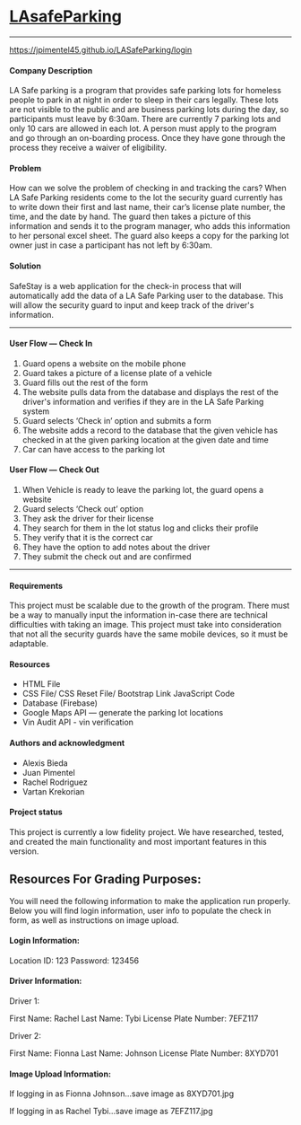 # [LAsafeParking](https://jpimentel45.github.io/LASafeParking/login)


--------------------------------------------------

https://jpimentel45.github.io/LASafeParking/login


#### Company Description
LA Safe parking is a program that provides safe parking lots for homeless people to park in at night in order to sleep in their cars legally. These lots are not visible to the public and are business parking lots during the day, so participants must leave by 6:30am. There are currently 7 parking lots and only 10 cars are allowed in each lot. A person must apply to the program and go through an on-boarding process. Once they have gone through the process they receive a waiver of eligibility.

#### Problem
How can we solve the problem of checking in and tracking the cars? When LA Safe Parking residents come to the lot the security guard currently has to write down their first and last name, their car’s license plate number, the time, and the date by hand. The guard then takes a picture of this information and sends it to the program manager, who adds this information to her personal excel sheet. The guard also keeps a copy for the parking lot owner just in case a participant has not left by 6:30am.

#### Solution
SafeStay is a web application for the check-in process that will automatically add the data of a LA Safe Parking user to the database. This will allow the security guard to input and keep track of the driver's information.

--------------------------------------------------

#### User Flow — Check In
1. Guard opens a website on the mobile phone
2. Guard takes a picture of a license plate of a vehicle
3. Guard fills out the rest of the form
4. The website pulls data from the database and displays the rest of the driver's information and verifies if they are in the LA Safe Parking system
5. Guard selects ‘Check in’ option and submits a form
6. The website adds a record to the database that the given vehicle has checked in at the given parking location at the given date and time
7. Car can have access to the parking lot

#### User Flow — Check Out
1. When Vehicle is ready to leave the parking lot, the guard opens a website
2. Guard selects ‘Check out’ option
3. They ask the driver for their license
4. They search for them in the lot status log and clicks their profile
5. They verify that it is the correct car
6. They have the option to add notes about the driver
7. They submit the check out and are confirmed

--------------------------------------------------

#### Requirements
This project must be scalable due to the growth of the program. There must be a way to manually input the information in-case there are technical difficulties with taking an image. This project must take into consideration that not all the security guards have the same mobile devices, so it must be adaptable.

#### Resources
- HTML File
- CSS File/ CSS Reset File/ Bootstrap Link JavaScript Code
- Database (Firebase)
- Google Maps API — generate the parking lot locations
- Vin Audit API - vin verification

#### Authors and acknowledgment
- Alexis Bieda
- Juan Pimentel
- Rachel Rodriguez
- Vartan Krekorian

#### Project status
This project is currently a low fidelity project. We have researched, tested, and created the main functionality and most important features in this version.



## Resources For Grading Purposes:

You will need the following information to make the application run properly. Below you will find login information, user info to populate the check in form, as well as instructions on image upload.

#### Login Information:

Location ID: 123
Password: 123456


#### Driver Information:

Driver 1:

First Name: Rachel
Last Name: Tybi
License Plate Number: 7EFZ117


Driver 2:

First Name: Fionna
Last Name: Johnson
License Plate Number: 8XYD701

#### Image Upload Information:

If logging in as Fionna Johnson...save image as 8XYD701.jpg

If logging in as Rachel Tybi...save image as 7EFZ117.jpg

